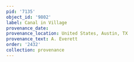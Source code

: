 ```yaml
---
pid: '7135'
object_id: '9802'
label: Canal in Village
provenance_date:
provenance_location: United States, Austin, TX
provenance_text: A. Everett
order: '2432'
collection: provenance
---
```

